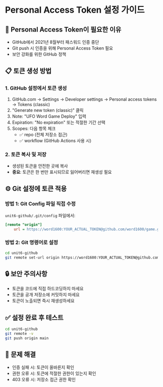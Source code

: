# Personal Access Token 설정 가이드

## 🔑 Personal Access Token이 필요한 이유
- GitHub에서 2021년 8월부터 패스워드 인증 중단
- Git push 시 인증을 위해 Personal Access Token 필요
- 보안 강화를 위한 GitHub 정책

## 📋 토큰 생성 방법

### 1. GitHub 설정에서 토큰 생성
1. GitHub.com → Settings → Developer settings → Personal access tokens → Tokens (classic)
2. "Generate new token (classic)" 클릭
3. Note: "UFO Word Game Deploy" 입력
4. Expiration: "No expiration" 또는 적절한 기간 선택
5. Scopes: 다음 항목 체크
   - ✅ repo (전체 저장소 접근)
   - ✅ workflow (GitHub Actions 사용 시)

### 2. 토큰 복사 및 저장
- 생성된 토큰을 안전한 곳에 복사
- **중요**: 토큰은 한 번만 표시되므로 잃어버리면 재생성 필요

## ⚙️ Git 설정에 토큰 적용

### 방법 1: Git Config 파일 직접 수정
`unit6-github/.git/config` 파일에서:
```ini
[remote "origin"]
	url = https://word1600:YOUR_ACTUAL_TOKEN@github.com/word1600/game.git
```

### 방법 2: Git 명령어로 설정
```bash
cd unit6-github
git remote set-url origin https://word1600:YOUR_ACTUAL_TOKEN@github.com/word1600/game.git
```

## 🔒 보안 주의사항
- 토큰을 코드에 직접 하드코딩하지 마세요
- 토큰을 공개 저장소에 커밋하지 마세요
- 토큰이 노출되면 즉시 재생성하세요

## ✅ 설정 완료 후 테스트
```bash
cd unit6-github
git remote -v
git push origin main
```

## 🚨 문제 해결
- 인증 실패 시: 토큰이 올바른지 확인
- 권한 오류 시: 토큰에 적절한 권한이 있는지 확인
- 403 오류 시: 저장소 접근 권한 확인



